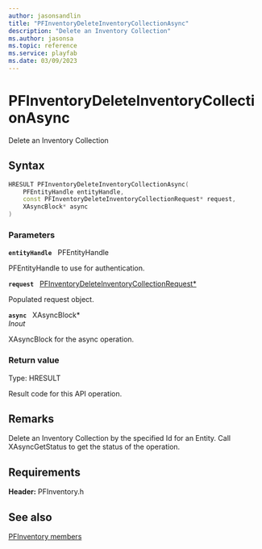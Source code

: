 ```yaml
---
author: jasonsandlin
title: "PFInventoryDeleteInventoryCollectionAsync"
description: "Delete an Inventory Collection"
ms.author: jasonsa
ms.topic: reference
ms.service: playfab
ms.date: 03/09/2023
---
```


# PFInventoryDeleteInventoryCollectionAsync  

Delete an Inventory Collection  

## Syntax  
  
```cpp
HRESULT PFInventoryDeleteInventoryCollectionAsync(  
    PFEntityHandle entityHandle,  
    const PFInventoryDeleteInventoryCollectionRequest* request,  
    XAsyncBlock* async  
)  
```  
  
### Parameters  
  
**`entityHandle`** &nbsp; PFEntityHandle  
  
PFEntityHandle to use for authentication.  
  
**`request`** &nbsp; [PFInventoryDeleteInventoryCollectionRequest*](../../pfinventorytypes/structs/pfinventorydeleteinventorycollectionrequest.md)  
  
Populated request object.  
  
**`async`** &nbsp; XAsyncBlock*  
*_Inout_*  
  
XAsyncBlock for the async operation.  
  
  
### Return value
Type: HRESULT
  
Result code for this API operation.
  
## Remarks  
  
Delete an Inventory Collection by the specified Id for an Entity. Call XAsyncGetStatus to get the status of the operation.
  
## Requirements  
  
**Header:** PFInventory.h
  
## See also  
[PFInventory members](../pfinventory_members.md)  

  
  
